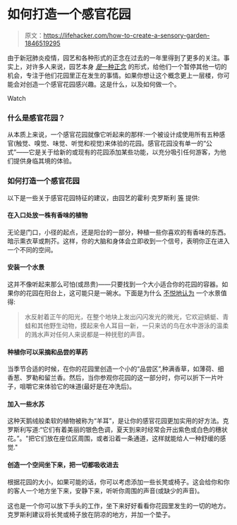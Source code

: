 # 如何打造一个感官花园

> 原文：<https://lifehacker.com/how-to-create-a-sensory-garden-1846519295>

由于新冠肺炎疫情，园艺和各种形式的正念在过去的一年里得到了更多的关注。事实上，对许多人来说，园艺本身 [*是*一种正念](https://lifehacker.com/get-a-houseplant-to-feel-more-in-control-of-your-life-1845973542) 的形式，给他们一个暂停其他一切的机会，专注于他们花园里正在发生的事情。如果你想让这个概念更上一层楼，你可能会对创造一个感官花园感兴趣。这是什么，以及如何做一个。

Watch

### 什么是感官花园？

从本质上来说，一个感官花园就像它听起来的那样:一个被设计成使用所有五种感官(触觉、嗅觉、味觉、听觉和视觉)来体验的花园。感官花园没有单一的“公式”——它是关于给新的或现有的花园添加某些功能，以充分吸引任何游客，为他们提供身临其境的体验。

### 如何打造一个感官花园

以下是一些关于感官花园特征的建议，由园艺的霍利·克罗斯利 [等](https://www.gardeningetc.com/us/design/sensory-garden-ideas?region-switch=1616105118) 提供:

#### 在入口处放一株有香味的植物

无论是门口，小径的起点，还是阳台的一部分，种植一些你喜欢的有香味的东西。暗示熏衣草或荆芥。这样，你的大脑和身体会立即收到一个信号，表明你正在进入一个不同的空间。

#### 安装一个水景

这并不像听起来那么可怕(或昂贵)——只要找到一个大小适合你的花园的容器。如果你的花园在阳台上，这可能只是一碗水。下面是为什么 [不悦地认为](https://www.gardeningetc.com/us/design/sensory-garden-ideas?region-switch=1616105118) 一个水景值得:

> 水反射着正午的阳光，在整个地块上发出闪闪发光的微光，它欢迎蜻蜓、青蛙和其他野生动物，摸起来令人耳目一新，一只来访的鸟在水中游泳的温柔的溅水声对任何人来说都是一种抚慰的声音。

#### 种植你可以采摘和品尝的草药

当季节合适的时候，在你的花园里创造一个小的“品尝区”,种满香草，如薄荷、细香葱、罗勒和留兰香。然后，当你参观你花园的这一部分时，你可以折下一片叶子，咀嚼它来体验它的味道(最好是在冲洗后)。

#### 加入一些水苏

这种天鹅绒般柔软的植物被称为“羊耳”，是让你的感官花园更加实用的好方法。克罗斯利写道:“它们有着美丽的银色色调，夏天到来时经常会开出紫色或白色的穗状花。”。"把它们放在座位区周围，或者沿着一条通道，这样就能给人一种舒缓的感觉."

#### 创造一个空间坐下来，把一切都吸收进去

根据花园的大小，如果可能的话，你可以考虑添加一些长凳或椅子。这会给你和你的客人一个地方坐下来，安静下来，听听你周围的声音(或缺少的声音)。

这也是一个你可以放下手头的工作，坐下来好好看看你花园里发生的一切的地方。克罗斯利建议将长凳或椅子放在阴凉的地方，并加一个垫子。